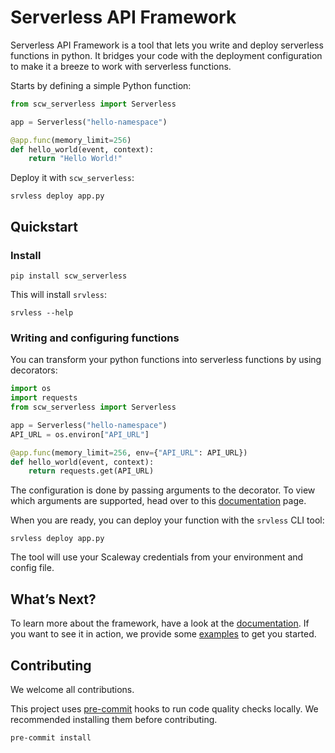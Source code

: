 # Serverless API Framework

Serverless API Framework is a tool that lets you write and deploy serverless functions in python.
It bridges your code with the deployment configuration to make it a breeze to work with serverless functions.

Starts by defining a simple Python function:

```python
from scw_serverless import Serverless

app = Serverless("hello-namespace")

@app.func(memory_limit=256)
def hello_world(event, context):
    return "Hello World!"
```

Deploy it with `scw_serverless`:

```console
srvless deploy app.py
```

## Quickstart

### Install

```console
pip install scw_serverless
```

This will install `srvless`:

```console
srvless --help
```

### Writing and configuring functions

You can transform your python functions into serverless functions by using decorators:

```python
import os
import requests
from scw_serverless import Serverless

app = Serverless("hello-namespace")
API_URL = os.environ["API_URL"]

@app.func(memory_limit=256, env={"API_URL": API_URL})
def hello_world(event, context):
    return requests.get(API_URL)
```

The configuration is done by passing arguments to the decorator.
To view which arguments are supported, head over to this [documentation](https://serverless-apifw-docs.s3-website.fr-par.scw.cloud/configuring.html) page.

When you are ready, you can deploy your function with the `srvless` CLI tool:

```console
srvless deploy app.py
```

The tool will use your Scaleway credentials from your environment and config file.

## What’s Next?

To learn more about the framework, have a look at the [documentation](https://serverless-apifw-docs.s3-website.fr-par.scw.cloud/index.html).
If you want to see it in action, we provide some [examples](https://github.com/scaleway/serverless-api-project/tree/main/examples) to get you started.

## Contributing

We welcome all contributions.

This project uses [pre-commit](https://pre-commit.com/) hooks to run code quality checks locally. We recommended installing them before contributing.

```console
pre-commit install
```
